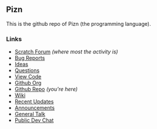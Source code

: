 ## Pizn
This is the github repo of Pizn (the programming language).

### Links
* [Scratch Forum](https://scratch.mit.edu/discuss/topic/590333/?page=1#post-6144986) *(where most the activity is)*
* [Bug Reports](https://github.com/piznium/pizn/discussions/categories/bug-reports)
* [Ideas](https://github.com/piznium/pizn/discussions/categories/ideas)
* [Questions](https://github.com/piznium/pizn/discussions/categories/questions)
* [View Code](https://github.com/piznium/pizn/tree/main/viewcode/latest)
* [Github Org](https://github.com/piznium)
* [Github Repo](https://github.com/piznium/pizn/blob/main/README.md) *(you're here)*
* [Wiki](https://github.com/piznium/pizn/wiki)
* [Recent Updates](https://github.com/piznium/pizn/discussions/categories/updates)
* [Announcements](https://github.com/piznium/pizn/discussions/categories/announcements)
* [General Talk](https://github.com/piznium/pizn/discussions/categories/general-talk)
* [Public Dev Chat](https://github.com/piznium/pizn/discussions/categories/public-dev-chat)
